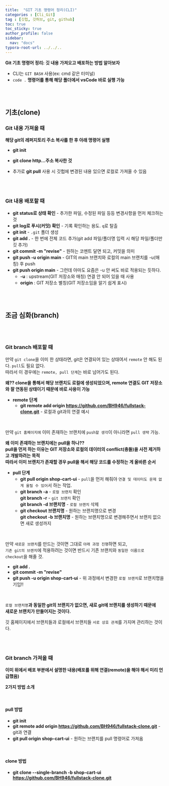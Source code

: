 ```yaml
---
title:  "GIT 기초 명령어 정리(CLI)"
categories : [Cli_Git]
tag : [깃헙, 깃허브, git, github]
toc: true
toc_sticky: true
author_profile: false
sidebar:
  nav: "docs"
typora-root-url: ../../..
---
```




**Git 기초 명령어 정리: 깃 내용 가져오고 배포하는 방법 알아보자**

- CLI는 `GIT BASH` 사용(ex: cmd 같은 터미널)
- `code .` **명령어를 통해 해당 폴더에서 vsCode 바로 실행 가능**

<br>

<br>

## 기초(clone)

### Git 내용 가져올 때

**해당 git의 레퍼지토리 주소 복사를 한 후 아래 명령어 실행**

* **git init**

* **git clone http...주소 복사한 것**
* 추가로 **git pull** 사용 시 깃헙에 변경된 내용 있으면 로컬로 가져올 수 있음

<br><br>

### Git 내용 배포할 때

* **git status로 상태 확인** - 추가한 파일, 수정된 파일 등등 변경사항을 먼저 체크하는 것
* **git log로 푸시(커밋) 확인** - 기록 확인하는 용도. `q`로 탈출
* **git init** - `.git` 폴더 생성
* **git add .** - 한 번에 전체 코드 추가(git add 파일/폴더명 입력 시 해당 파일/폴더만 깃 추가)
* **git commit -m "revise"** - 원하는 코멘트 달면 되고, 커밋을 의미
* **git push -u origin main** - GIT의 main 브랜치와 로컬의 main 브랜치를 -u(매칭) 후 push
* **git push origin main** - 그런데 아마도 요즘은 -u 안 써도 바로 적용되는 듯하다.
  * **-u** : upstream(GIT 저장소와 매칭) 연결 안 되어 있을 때 사용
  * **origin** : GIT 저장소 별칭(GIT 저장소임을 알기 쉽게 표시)

<br>

<br>

## 조금 심화(branch)

<br><br>

### Git branch 배포할 때

만약 `git clone`을 이미 한 상태라면, git은 연결되어 있는 상태여서 `remote` 안 해도 된다. `pull`도 필요 없다.  
따라서 이 경우에는 `remote, pull 단계`는 바로 넘어가도 된다.

**왜?? clone을 통해서 해당 브랜치도 로컬에 생성되었으며, remote 연결도 GIT 저장소와 잘 연동된 상태이기 때문에 바로 사용이 가능**

* **remote 단계**
  * **git remote add origin https://github.com/BH946/fullstack-clone.git** - 로컬과 git과의 연결 예시

<br>

만약 `git 홈페이지에` 이미 존재하는 브랜치에 `push할 생각`이 아니라면 `pull 생략` 가능.

**왜 이미 존재하는 브랜치에는 pull을 하나??   
pull을 먼저 하는 이유는 GIT 저장소와 로컬의 데이터의 conflict(충돌)을 사전 제거하고 개발하려는 목적  
따라서 이미 브랜치가 존재할 경우 pull을 해서 해당 코드를 수정하는 게 올바른 순서**

* **pull 단계**
  * **git pull origin shop-cart-ui** - `pull`을 먼저 해줘야 `연결 및 데이터도 문제 없게 올릴 수 있어`서 하는 작업.
  * **git branch -a** - `로컬 브랜치` 확인   
    **git branch -r** - `git 브랜치` 확인  
    **git branch -d 브랜치명** - `로컬 브랜치` 삭제
  * **git checkout 브랜치명** - 원하는 브랜치명으로 변경  
    **git checkout -b 브랜치명** - 원하는 브랜치명으로 변경해주면서 브랜치 없으면 새로 생성까지

<br>

만약 `새로운 브랜치`를 만드는 것이면 그대로 `아래 과정 진행`하면 되고,   
`기존 git의 브랜치`에 적용하려는 것이면 반드시 기존 브랜치와 `동일한 이름으로 checkout`을 해줄 것.

* **git add .**
* **git commit -m "revise"**
* **git push -u origin shop-cart-ui** - 위 과정에서 변경한 `로컬 브랜치`로 브랜치명을 기입!!

<br>

`로컬 브랜치명`**과 동일한 git의 브랜치가 없으면, 새로 git에 브랜치를 생성하기 때문에   
새로운 브랜치가 만들어지는 것이다.**

깃 홈페이지에서 브랜치들과 로컬에서 브랜치들 `서로 상호 관계`를 가지며 관리하는 것이다.

<br><br>

### Git branch 가져올 때

**이미 위에서 배포 부분에서 설명한 내용(배포를 위해 연결(remote)을 해야 해서 미리 언급했음)**

**2가지 방법 소개**

<br>

#### pull 방법

* **git init**
* **git remote add origin https://github.com/BH946/fullstack-clone.git** - git과 연결
* **git pull origin shop-cart-ui** - 원하는 브랜치를 pull 명령어로 가져옴

<br>

#### clone 방법

* **git clone --single-branch -b shop-cart-ui https://github.com/BH946/fullstack-clone.git**




